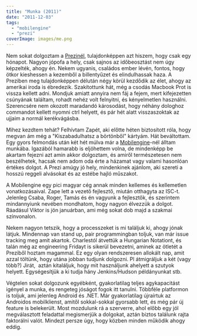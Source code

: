 ```yaml
---
title: "Munka (2011)"
date: "2011-12-03"
tags: 
  - "mobilengine"
  - "prezi"
coverImage: images/me.png
---
```


Nem sokat dolgoztam a [Prezinél](http://prezi.com), tulajdonképpen azt hiszem, hogy csak egy hónapot. Nagyon jópofa a hely, csak sajnos az időbeosztást nem úgy képzelték, ahogy én. Nekem ugyanis, családos ember lévén, fontos, hogy ötkor kieshessen a kezemből a billentyűzet és elindulhassak haza. A Preziben meg tulajdonképpen délután négy körül kezdődik az élet, ahogy az amerikai iroda is ébredezik. Szakítottunk hát, még a csodás Macbook Prot is vissza kellett adni. Mondjuk amiatt annyira nem fáj a fejem, mert kifejezetten csúnyának találtam, rohadt nehéz volt felnyitni, és kényelmetlen használni. Szerencsére nem okozott maradandó károsodást, hogy néhány dologhoz commandot kellett nyomni ctrl helyett, és pár hét alatt visszaszoktak az ujjaim a normál kerékvágásba.

Mihez kezdtem tehát? Felhívtam Zapét, aki előtte héten biztosított róla, hogy megvan ám még a "Kiszabadulhatsz a börtönből" kártyám. Hát beváltottam. Egy gyors felmondás után két hét múlva már a [Mobilengine](http://mobilengine.com)\-nél álltam munkába. Igazából hamarabb is eljöhettem volna, de mindenképp be akartam fejezni azt amin akkor dolgoztam, és amiről természetesen nem beszélhetek, hacsak nem adom oda érte a házamat vagy valami hasonlóan értékes dolgot. A Prezi amúgy jó hely, mindenkinek ajánlom, aki szereti a hosszú reggeli alvásokat és az estébe hajló műszakot.

A Mobilengine egy pici magyar cég annak minden kellemes és kellemetlen vonatkozásaival. Zape lett a vezető fejlesztő, miután otthagyta az ISC-t. Jelenleg Csaba, Roger, Tamás és én vagyunk a fejlesztők, és szerintem mindannyiunk nevében mondhatom, hogy nagyon élvezzük a dolgot. Ráadásul Viktor is jön januárban, ami még sokat dob majd a szakmai színvonalon.

Nekem nagyon tetszik, hogy a processzeket is mi találjuk ki, ahogy jónak látjuk. Mindennap van stand up, pair programmingban toljuk, van már issue tracking meg amit akartok. Charlestól átvettük a Hungarian Notationt, és talán még az engineering Fridayt is sikerül bevezetni, aminek az ötletét a Preziből hoztam magammal. Ez egy olyan rendszeresen allokált nap, amit azzal töltünk, hogy utána jobban tudjunk dolgozni. Pl átmigráljuk a két (vagy több?) Jirát,  aztán kitaláljuk, hogy mit használjunk ahelyett a szutyok helyett. Egységesítjük a ki tudja hány Jenkins/Hudson példányunkat stb.

Végtelen sokat dolgozunk egyébként, gyakorlatilag teljes agykapacitást igényel a munka, és rengeteg jóságot fogok itt tanulni. Többféle platformon is toljuk, ami jelenleg Android és .NET. Már gyakorlatilag újraírtuk az Androidos mobilklienst, amitől sokkal-sokkal gyorsabb lett, és még pár új feature is belekerült. Most mozdulunk rá a szerverre, ahol előbb egy jól megválasztott feladattal megismerjük a dolgokat, aztán biztos találunk rajta faktorálni valót. Mindezt persze úgy, hogy közben minden működik ahogy eddig.
